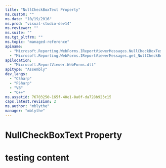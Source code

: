 ```yaml
---
title: "NullCheckBoxText Property"
ms.custom: ""
ms.date: "10/19/2016"
ms.prod: "visual-studio-dev14"
ms.reviewer: ""
ms.suite: ""
ms.tgt_pltfrm: ""
ms.topic: "managed-reference"
apiname: 
  - "Microsoft.Reporting.WebForms.IReportViewerMessages.NullCheckBoxText"
  - "Microsoft.Reporting.WebForms.IReportViewerMessages.get_NullCheckBoxText"
apilocation: 
  - "Microsoft.ReportViewer.WebForms.dll"
apitype: "Assembly"
dev_langs: 
  - "CSharp"
  - "FSharp"
  - "VB"
  - "C++"
ms.assetid: 76703250-165f-40e1-8a0f-da728b923c15
caps.latest.revision: 2
ms.author: "mblythe"
manager: "mblythe"
---
```

# NullCheckBoxText Property
# testing content